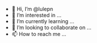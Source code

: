 - 👋 Hi, I’m @lulepn
- 👀 I’m interested in ...
- 🌱 I’m currently learning ...
- 💞️ I’m looking to collaborate on ...
- 📫 How to reach me ...

<!---
lulepn/lulepn is a ✨ special ✨ repository because its `README.md` (this file) appears on your GitHub profile.
You can click the Preview link to take a look at your changes.
--->
